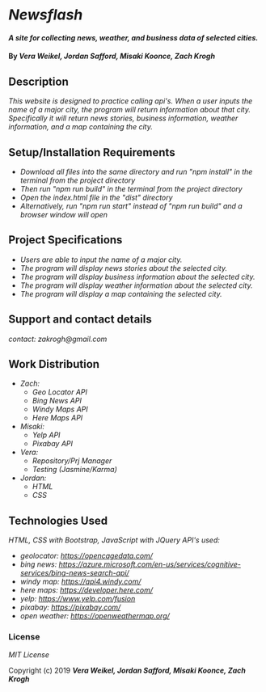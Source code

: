 # _Newsflash_

#### _A site for collecting news, weather, and business data of selected cities._

#### By _Vera Weikel, Jordan Safford, Misaki Koonce, Zach Krogh_

## Description

_This website is designed to practice calling api's. When a user inputs the name of a major city, the program will return information about that city. Specifically it will return news stories, business information, weather information, and a map containing the city._

## Setup/Installation Requirements

* _Download all files into the same directory and run "npm install" in the terminal from the project directory_
* _Then run "npm run build" in the terminal from the project directory_
* _Open the index.html file in the "dist" directory_
* _Alternatively, run "npm run start" instead of "npm run build" and a browser window will open_

## Project Specifications

* _Users are able to input the name of a major city._
* _The program will display news stories about the selected city._
* _The program will display business information about the selected city._
* _The program will display weather information about the selected city._
* _The program will display a map containing the selected city._

## Support and contact details

_contact: zakrogh@gmail.com_

## Work Distribution
* _Zach:_
  * _Geo Locator API_
  * _Bing News API_
  * _Windy Maps API_
  * _Here Maps API_
* _Misaki:_
  * _Yelp API_
  * _Pixabay API_
* _Vera:_
  * _Repository/Prj Manager_
  * _Testing (Jasmine/Karma)_
* _Jordan:_
  * _HTML_
  * _CSS_
## Technologies Used

_HTML, CSS with Bootstrap, JavaScript with JQuery_
_API's used:_
* _geolocator: https://opencagedata.com/_
* _bing news:  https://azure.microsoft.com/en-us/services/cognitive-services/bing-news-search-api/_
* _windy map: https://api4.windy.com/_
* _here maps: https://developer.here.com/_
* _yelp: https://www.yelp.com/fusion_
* _pixabay: https://pixabay.com/_
* _open weather: https://openweathermap.org/_
### License

*MIT License*

Copyright (c) 2019 **_Vera Weikel, Jordan Safford, Misaki Koonce, Zach Krogh_**
